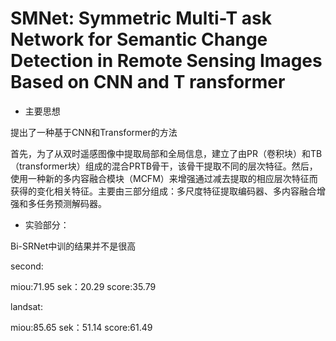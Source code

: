# SMNet: Symmetric Multi-T ask Network for Semantic Change Detection in Remote Sensing Images Based on CNN and T ransformer

- 主要思想

提出了一种基于CNN和Transformer的方法

首先，为了从双时遥感图像中提取局部和全局信息，建立了由PR（卷积块）和TB（transformer块）组成的混合PRTB骨干，该骨干提取不同的层次特征。然后，使用一种新的多内容融合模块（MCFM）来增强通过减去提取的相应层次特征而获得的变化相关特征。主要由三部分组成：多尺度特征提取编码器、多内容融合增强和多任务预测解码器。

- 实验部分：

Bi-SRNet中训的结果并不是很高

second: 

miou:71.95 sek：20.29 score:35.79

landsat:

miou:85.65 sek：51.14 score:61.49 
